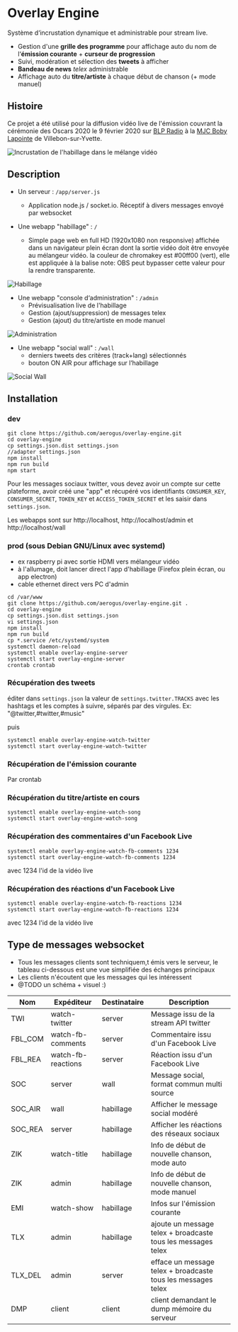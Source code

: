 # Overlay Engine

Système d‘incrustation dynamique et administrable pour stream live.

* Gestion d'une **grille des programme** pour affichage auto du nom de l‘**émission courante** + **curseur de progression**
* Suivi, modération et sélection des **tweets** à afficher
* **Bandeau de news** *telex* administrable
* Affichage auto du **titre/artiste** à chaque début de chanson (+ mode manuel)

## Histoire

Ce projet a été utilisé pour la diffusion vidéo live de l'émission couvrant la cérémonie des Oscars 2020 le 9 février 2020
sur [BLP Radio](http://www.blpradio.fr) à la [MJC Boby Lapointe](http://www.mjcvillebon.org) de Villebon-sur-Yvette.

![Incrustation de l'habillage dans le mélange vidéo](/doc/live.jpg)

## Description

* Un serveur : `/app/server.js`
  * Application node.js / socket.io. Réceptif à divers messages envoyé par websocket

* Une webapp "habillage" : `/`
  * Simple page web en full HD (1920x1080 non responsive) affichée dans un navigateur plein écran dont la sortie vidéo
  doit être envoyée au mélangeur vidéo.
  la couleur de chromakey est #00ff00 (vert), elle est appliquée à la balise <body>
  note: OBS peut bypasser cette valeur pour la rendre transparente.

![Habillage](/doc/habillage.jpg)

* Une webapp "console d‘administration" : `/admin`
  * Prévisualisation live de l'habillage
  * Gestion (ajout/suppression) de messages telex
  * Gestion (ajout) du titre/artiste en mode manuel

![Administration](/doc/admin.jpg)

* Une webapp "social wall" : `/wall`
  * derniers tweets des critères (track+lang) sélectionnés 
  * bouton ON AIR pour affichage sur l‘habillage

![Social Wall](/doc/wall.jpg)

## Installation

### dev

```
git clone https://github.com/aerogus/overlay-engine.git
cd overlay-engine
cp settings.json.dist settings.json
//adapter settings.json
npm install
npm run build
npm start
```

Pour les messages sociaux twitter, vous devez avoir un compte sur cette plateforme, avoir créé une "app"
et récupéré vos identifiants `CONSUMER_KEY`, `CONSUMER_SECRET`, `TOKEN_KEY` et `ACCESS_TOKEN_SECRET` et les saisir dans `settings.json`.

Les webapps sont sur http://localhost, http://localhost/admin et http://localhost/wall

### prod (sous Debian GNU/Linux avec systemd)

- ex raspberry pi avec sortie HDMI vers mélangeur vidéo
- à l'allumage, doit lancer direct l'app d'habillage (Firefox plein écran, ou app electron)
- cable ethernet direct vers PC d'admin

```
cd /var/www
git clone https://github.com/aerogus/overlay-engine.git .
cd overlay-engine
cp settings.json.dist settings.json
vi settings.json
npm install
npm run build
cp *.service /etc/systemd/system
systemctl daemon-reload
systemctl enable overlay-engine-server
systemctl start overlay-engine-server
crontab crontab
```

### Récupération des tweets

éditer dans `settings.json` la valeur de `settings.twitter.TRACKS` avec les hashtags et les comptes à suivre, séparés par des virgules. Ex: "@twitter,#twitter,#music"

puis

```
systemctl enable overlay-engine-watch-twitter
systemctl start overlay-engine-watch-twitter
```

### Récupération de l'émission courante

Par crontab

### Récupération du titre/artiste en cours

```
systemctl enable overlay-engine-watch-song
systemctl start overlay-engine-watch-song
```

### Récupération des commentaires d'un Facebook Live

```
systemctl enable overlay-engine-watch-fb-comments 1234
systemctl start overlay-engine-watch-fb-comments 1234
```

avec 1234 l'id de la vidéo live

### Récupération des réactions d'un Facebook Live

```
systemctl enable overlay-engine-watch-fb-reactions 1234
systemctl start overlay-engine-watch-fb-reactions 1234
```

avec 1234 l'id de la vidéo live

## Type de messages websocket

* Tous les messages clients sont techniquem,t émis vers le serveur, le tableau ci-dessous est une vue simplifiée
des échanges principaux
* Les clients n'écoutent que les messages qui les intéressent
* @TODO un schéma + visuel :)

Nom     | Expéditeur         | Destinataire | Description
------- | ------------------ | ------------ | -----------
TWI     | watch-twitter      | server       | Message issu de la stream API twitter
FBL_COM | watch-fb-comments  | server       | Commentaire issu d'un Facebook Live
FBL_REA | watch-fb-reactions | server       | Réaction issu d'un Facebook Live
SOC     | server             | wall         | Message social, format commun multi source
SOC_AIR | wall               | habillage    | Afficher le message social modéré
SOC_REA | server             | habillage    | Afficher les réactions des réseaux sociaux
ZIK     | watch-title        | habillage    | Info de début de nouvelle chanson, mode auto
ZIK     | admin              | habillage    | Info de début de nouvelle chanson, mode manuel
EMI     | watch-show         | habillage    | Infos sur l'émission courante
TLX     | admin              | habillage    | ajoute un message telex + broadcaste tous les messages telex
TLX_DEL | admin              | server       | efface un message telex + broadcaste tous les messages telex
DMP     | client             | client       | client demandant le dump mémoire du serveur

